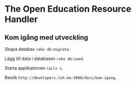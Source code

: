 The Open Education Resource Handler
===================================

Kom igång med utveckling
------------------------

Skapa databas `rake db:migrate`.

Lägg till data i databasen `rake db:seed`.

Starta applikationen `rails s`.

Besök `http://developers.lvh.me:3000/docs/kom-igang`.
